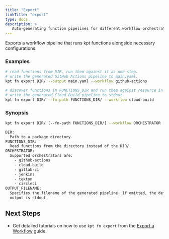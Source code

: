 ```yaml
---
title: "Export"
linkTitle: "export"
type: docs
description: >
   Auto-generating function pipelines for different workflow orchestrators
---
```


<!--mdtogo:Short
   Auto-generating function pipelines for different workflow orchestrators
-->

Exports a workflow pipeline that runs kpt functions alongside necessary
configurations.

### Examples

<!--mdtogo:Examples-->

```sh
# read functions from DIR, run them against it as one step.
# write the generated GitHub Actions pipeline to main.yaml.
kpt fn export DIR/ --output main.yaml --workflow github-actions
```

```sh
# discover functions in FUNCTIONS_DIR and run them against resource in DIR.
# write the generated Cloud Build pipeline to stdout.
kpt fn export DIR/ --fn-path FUNCTIONS_DIR/ --workflow cloud-build
```

<!--mdtogo-->

### Synopsis

<!--mdtogo:Long-->

```sh
kpt fn export DIR/ [--fn-path FUNCTIONS_DIR/] --workflow ORCHESTRATOR [--output OUTPUT_FILENAME]

DIR:
  Path to a package directory.
FUNCTIONS_DIR:
  Read functions from the directory instead of the DIR/.
ORCHESTRATOR:
  Supported orchestrators are:
    - github-actions
    - cloud-build
    - gitlab-ci
    - jenkins
    - tekton
    - circleci
OUTPUT_FILENAME:
  Specifies the filename of the generated pipeline. If omitted, the default
  output is stdout
```

<!--mdtogo-->

## Next Steps

- Get detailed tutorials on how to use `kpt fn export` from the
  [Export a Workflow] guide.

[Export a Workflow]: /guides/consumer/function/export/
